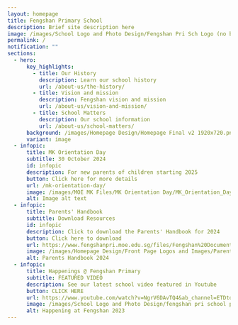 ```yaml
---
layout: homepage
title: Fengshan Primary School
description: Brief site description here
image: /images/School Logo and Photo Design/Fengshan Pri Sch Logo (no bg).png
permalink: /
notification: ""
sections:
  - hero:
      key_highlights:
        - title: Our History
          description: Learn our school history
          url: /about-us/the-history/
        - title: Vision and mission
          description: Fengshan vision and mission
          url: /about-us/vision-and-mission/
        - title: School Matters
          description: Our school information
          url: /about-us/school-matters/
      background: /images/Homepage Design/Homepage Final v2 1920x720.png
      variant: image
  - infopic:
      title: MK Orientation Day
      subtitle: 30 October 2024
      id: infopic
      description: For new parents of children starting 2025
      button: Click here for more details
      url: /mk-orientation-day/
      image: /images/MOE MK Files/MK Orientation Day/MK_Orientation_Day_2024.png
      alt: Image alt text
  - infopic:
      title: Parents' Handbook
      subtitle: Download Resources
      id: infopic
      description: Click to download the Parents' Handbook for 2024
      button: Click here to download
      url: https://www.fengshanpri.moe.edu.sg/files/Fengshan%20Document%20Links/Parents%20Handbook/Parents__Handbook_2024.pdf
      image: /images/Homepage Design/Front Page Logos and Images/Parents_Handbook.png
      alt: Parents Handbook 2024
  - infopic:
      title: Happenings @ Fengshan Primary
      subtitle: FEATURED VIDEO
      description: See our latest school video featured in Youtube
      button: CLICK HERE
      url: https://www.youtube.com/watch?v=NgrV6DAvTQ4&ab_channel=ETDtogo
      image: /images/School Logo and Photo Design/fengshan pri school pic.png
      alt: Happening at Fengshan 2023
---
```

